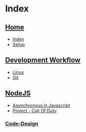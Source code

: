 # Index

## [Home](home)

- [Index](_sidebar)
- [Setup](setup)

## [Development Workflow](Workflow/Workflow)

- [Linux](Workflow/Linux)
- [Git](Workflow/Git)

<!-- ## [Basic Web Development](Web/Web-dev)

- [HTML-CSS](Web/HTML-CSS)
- [JavaScript](Web/JavaScript) -->

<!-- ## [Clean Code](Clean-code) -->

<!-- ## [Code-Design](Code-Design/Code-Design) -->

## [NodeJS](Node/Node)

- [Asynchronous in Javascript](Node/Asynchronous-Javascript)
- [Project - Call Of Duty](Node/Call-Of-Duty)

### [Code-Design](Code-Design/Code-Design)
